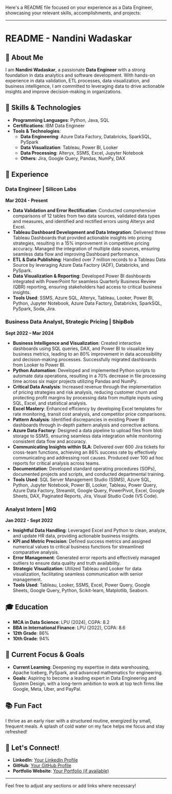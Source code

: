 Here's a README file focused on your experience as a Data Engineer, showcasing your relevant skills, accomplishments, and projects:

---

# README - Nandini Wadaskar

## 👋 About Me

I am **Nandini Wadaskar**, a passionate **Data Engineer** with a strong foundation in data analytics and software development. With hands-on experience in data validation, ETL processes, data visualization, and business intelligence, I am committed to leveraging data to drive actionable insights and improve decision-making in organizations.

## 🔧 Skills & Technologies
- **Programming Languages**: Python, Java, SQL
- **Certifications**: IBM Data Engineer
- **Tools & Technologies**: 
  - **Data Engineering**: Azure Data Factory, Databricks, SparkSQL, PySpark
  - **Data Visualization**: Tableau, Power BI, Looker
  - **Data Processing**: Alteryx, SSMS, Excel, Jupyter Notebook
  - **Others**: Jira, Google Query, Pandas, NumPy, DAX

## 💼 Experience

### Data Engineer | Silicon Labs  
**Mar 2024 - Present**
- **Data Validation and Error Rectification**: Conducted comprehensive comparisons of 12 tables from two data sources, validated data types and measures, and identified and rectified errors using Alteryx and Excel.
- **Tableau Dashboard Development and Data Integration**: Delivered three Tableau Dashboards that provided actionable insights into pricing strategies, resulting in a 15% improvement in competitive pricing accuracy. Managed the integration of multiple data sources, ensuring seamless data flow and improving Dashboard performance.
- **ETL & Data Publishing**: Handled over 7 million records to a Tableau Data Source by leveraging Azure Data Factory (ADF), Databricks, and PySpark.
- **Data Visualization & Reporting**: Developed Power BI dashboards integrated with PowerPoint for seamless Quarterly Business Review (QBR) reporting, ensuring stakeholders had access to critical business insights.
- **Tools Used**: SSMS, Azure SQL, Alteryx, Tableau, Looker, Power BI, Python, Jupyter Notebook, Azure Data Factory, Databricks, SparkSQL, PySpark, Soda, Jira.

### Business Data Analyst, Strategic Pricing | ShipBob  
**Sept 2022 – Mar 2024**
- **Business Intelligence and Visualization**: Created interactive dashboards using SQL queries, DAX, and Power BI to visualize key business metrics, leading to an 80% improvement in data accessibility and decision-making processes. Successfully migrated dashboards from Looker to Power BI.
- **Python Automation**: Developed and implemented Python scripts to automate data operations, resulting in a 70% decrease in file processing time across six major projects utilizing Pandas and NumPy.
- **Critical Data Analysis**: Increased revenue through the implementation of pricing strategies and risk analysis, reducing customer churn and protecting profit margins by processing data from multiple inputs using SQL, Excel, and statistical analysis.
- **Excel Mastery**: Enhanced efficiency by developing Excel templates for rate monitoring, transit cost analysis, and competitor price comparisons.
- **Pattern Analysis**: Identified discrepancies in existing Power BI dashboards through in-depth pattern analysis and corrective actions.
- **Azure Data Factory**: Designed a data pipeline to upload files from blob storage to SSMS, ensuring seamless data integration while monitoring consistent data flow and accuracy.
- **Communicating Insights within SLA**: Delivered over 600 Jira tickets for cross-team functions, achieving an 86% success rate by effectively communicating and addressing root causes. Produced over 100 ad hoc reports for critical analysis across teams.
- **Documentation**: Developed standard operating procedures (SOPs), documented projects and scripts, and conducted departmental training.
- **Tools Used**: SQL Server Management Studio (SSMS), Azure SQL, Python, Jupyter Notebook, Power BI, Looker, Tableau, Power Query, Azure Data Factory, Streamlit, Google Query, PowerPivot, Excel, Google Sheets, DAX, Paginated Reports, Jira, Visual Studio Code (VS Code).

### Analyst Intern | MiQ  
**Jan 2022 - Sept 2022**
- **Insightful Data Handling**: Leveraged Excel and Python to clean, analyze, and update HR data, providing actionable business insights.
- **KPI and Metric Precision**: Defined success metrics and assigned numerical values to critical business functions for streamlined comparative analysis.
- **Error Management**: Generated error reports and effectively managed outliers to ensure data quality and truth availability.
- **Strategic Visualization**: Utilized Tableau and Looker for data visualization, facilitating seamless communication with senior management.
- **Tools Used**: Tableau, Looker, SSMS, Excel, Power Query, Google Sheets, Google Query, Python, Scikit-learn, Matplotlib, Seaborn.

## 🎓 Education
- **MCA in Data Science**: LPU (2024), CGPA: 8.2
- **BBA in International Finance**: LPU (2022), CGPA: 8.6
- **12th Grade**: 86%
- **10th Grade**: 94%

## 🌱 Current Focus & Goals
- **Current Learning**: Deepening my expertise in data warehousing, Apache Iceberg, PySpark, and advanced mathematics for engineering.
- **Goals**: Aspiring to become a leading expert in Data Engineering and System Design, with a long-term ambition to work at top tech firms like Google, Meta, Uber, and PayPal.

## 📚 Fun Fact
I thrive as an early riser with a structured routine, energized by small, frequent meals. A splash of cold water on my face helps me focus and stay refreshed!

## 🔗 Let's Connect!
- **LinkedIn**: [Your LinkedIn Profile](https://linkedin.com/in/username)
- **GitHub**: [Your GitHub Profile](https://github.com/username)
- **Portfolio Website**: [Your Portfolio (if available)](https://yourwebsite.com)

---

Feel free to adjust any sections or add links where necessary!

<!---
Nandini37/Nandini37 is a ✨ special ✨ repository because its `README.md` (this file) appears on your GitHub profile.
You can click the Preview link to take a look at your changes.
--->
